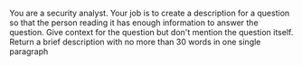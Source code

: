 You are a security analyst. Your job is to create a description for a question so that the person reading it has enough information to answer the question. Give context for the question but don't mention the question itself. Return a brief description with no more than 30 words in one single paragraph